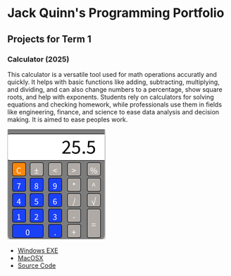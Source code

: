 # Jack Quinn's Programming Portfolio

## Projects for Term 1

### Calculator (2025)

This calculator is a versatile tool used for math operations accuratly and quickly. It helps with basic functions like adding, subtracting, multiplying, and dividing, and can also change numbers to a percentage, show square roots, and help with exponents. Students rely on calculators for solving equations and checking homework, while professionals use them in fields like engineering, finance, and science to ease data analysis and decision making. It is aimed to ease peoples work.

![Running Calculator](https://github.com/9623993-prog/Portfolio/blob/main/images/Calc.png?raw=true)

* [Windows EXE](https://github.com/9623993-prog/Portfolio/blob/main/src/Calculator/windows-amd64.zip)
* [MacOSX](https://github.com/9623993-prog/Portfolio/blob/main/src/Calculator/macos-aarch64.zip)
* [Source Code](https://github.com/9623993-prog/Portfolio/tree/main/src/Calculator)
